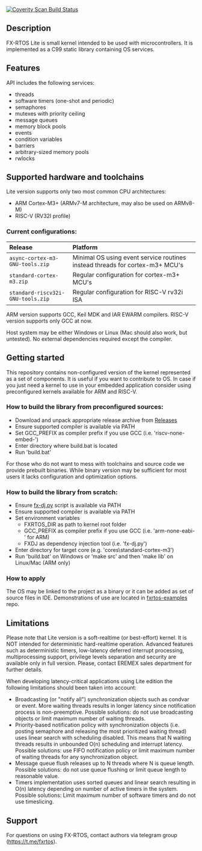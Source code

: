 <a href="https://scan.coverity.com/projects/eremex-fxrtos-lite">
  <img alt="Coverity Scan Build Status"
       src="https://scan.coverity.com/projects/23951/badge.svg"/>
</a>


Description
-----------

FX-RTOS Lite is small kernel intended to be used with microcontrollers.
It is implemented as a C99 static library containing OS services.

Features
--------

API includes the following services:
- threads
- software timers (one-shot and periodic)
- semaphores
- mutexes with priority ceiling
- message queues
- memory block pools
- events
- condition variables
- barriers
- arbitrary-sized memory pools
- rwlocks

Supported hardware and toolchains
---------------------------------

Lite version supports only two most common CPU architectures: 
- ARM Cortex-M3+ (ARMv7-M architecture, may also be used on ARMv8-M)
- RISC-V (RV32I profile)

### Current configurations:
 Release | Platform
:--- | :---
`async-cortex-m3-GNU-tools.zip` | Minimal OS using event service routines instead threads for cortex-m3+ MCU's
`standard-cortex-m3.zip` | Regular configuration for cortex-m3+ MCU's
`standard-riscv32i-GNU-tools.zip` | Regular configuration for RISC-V rv32i ISA

ARM version supports GCC, Keil MDK and IAR EWARM compilers.
RISC-V version supports only GCC at now.

Host system may be either Windows or Linux (Mac should also work, but untested).
No external dependencies required except the compiler.

Getting started
---------------

This repository contains non-configured version of the kernel represented as a set of components. It is useful if you want to contribute to OS. 
In case if you just need a kernel to use in your embedded application consider using preconfigured kernels available for ARM and RISC-V.

### How to build the library from preconfigured sources:

- Download and unpack appropriate release archive from [Releases](https://github.com/Eremex/fxrtos-lite/releases)
- Ensure supported compiler is available via PATH
- Set GCC_PREFIX as compiler prefix if you use GCC (i.e. 'riscv-none-embed-')
- Enter directory where build.bat is located
- Run 'build.bat'

For those who do not want to mess with toolchains and source code we provide prebuilt binaries. While binary version may be sufficient for most users it lacks configuration and optimization options.

### How to build the library from scratch:

- Ensure [fx-dj.py](https://github.com/Eremex/fx-dj) script is available via PATH
- Ensure supported compiler is available via PATH
- Set environment variables
    - FXRTOS_DIR as path to kernel root folder
    - GCC_PREFIX as compiler prefix if you use GCC (i.e. 'arm-none-eabi-' for ARM)
    - FXDJ as dependency injection tool (i.e. 'fx-dj.py')
- Enter directory for target core (e.g. 'cores\standard-cortex-m3')
- Run 'build.bat' on Windows or 'make src' and then 'make lib' on Linux/Mac (ARM only)

### How to apply
The OS may be linked to the project as a binary or it can be added as set of source files in IDE.
Demonstrations of use are located in [fxrtos-examples](https://github.com/Eremex/fxrtos-examples) repo.

Limitations
-----------

Please note that Lite version is a soft-realtime (or best-effort) kernel. It is NOT intended for deterministic hard-realtime operation.
Advanced features such as deterministic timers, low-latency deferred interrupt processing, multiprocessing support, privilege levels separation and security
are available only in full version. Please, contact EREMEX sales department for further details.

When developing latency-critical applications using Lite edition the following limitations should been taken into account:

- Broadcasting (or "notify all") synchronization objects such as condvar or event. More waiting threads results in longer latency since notification process is non-preemptive. Possible solutions: do not use broadcasting objects or limit maximum number of waiting threads.
- Priority-based notification policy with synchronization objects (i.e. posting semaphore and releasing the most prioritized waiting thread) uses linear search with scheduling disabled. This means that N waiting threads results in unbounded O(n) scheduling and interrupt latency. Possible solutions: use FIFO notification policy or limit maximum number of waiting threads for any synchronization object.
- Message queue flush releases up to N threads where N is queue length. Possible solutions: do not use queue flushing or limit queue length to reasonable value.
- Timers implementation uses sorted queues and linear search resulting in O(n) latency depending on number of active timers in the system. Possible solutions: Limit maximum number of software timers and do not use timeslicing.

Support
-----------
For questions on using FX-RTOS, contact authors via telegram group (https://t.me/fxrtos).
